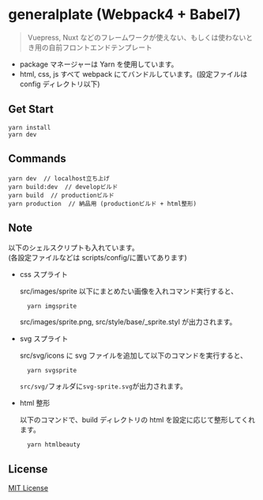 # generalplate (Webpack4 + Babel7)

> Vuepress, Nuxt などのフレームワークが使えない、もしくは使わないとき用の自前フロントエンドテンプレート

- package マネージャーは Yarn を使用しています。
- html, css, js すべて webpack にてバンドルしています。(設定ファイルは config ディレクトリ以下)

## Get Start

    yarn install
    yarn dev

## Commands

    yarn dev  // localhost立ち上げ
    yarn build:dev  // developビルド
    yarn build  // productionビルド
    yarn production  // 納品用 (productionビルド + html整形)

## Note

以下のシェルスクリプトも入れています。<br>
(各設定ファイルなどは scripts/config/に置いてあります)

- css スプライト

  src/images/sprite 以下にまとめたい画像を入れコマンド実行すると、

        yarn imgsprite

  src/images/sprite.png, src/style/base/\_sprite.styl が出力されます。

- svg スプライト

  src/svg/icons に svg ファイルを追加して以下のコマンドを実行すると、

        yarn svgsprite

  `src/svg/`フォルダに`svg-sprite.svg`が出力されます。

- html 整形

  以下のコマンドで、build ディレクトリの html を設定に応じて整形してくれます。

        yarn htmlbeauty

## License

[MIT License](https://github.com/RootCisco/vuepress-boilerplate/blob/master/LICENSE)
